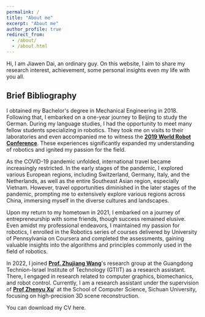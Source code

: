```yaml
---
permalink: /
title: "About me"
excerpt: "About me"
author_profile: true
redirect_from: 
  - /about/
  - /about.html
---
```

Hi, I am Jiawen Dai, an ordinary guy. On this website, I aim to share my research interest, achievement, some personal insights even my life with you all.

## Brief Bibliography

I obtained my Bachelor's degree in Mechanical Engineering in 2018. Following that, I embarked on a one-year journey to Beijing to study the German. During my language studies, I had the opportunity to meet many fellow students specializing in robotics. They took me on visits to their laboratories and even accompanied me to witness the **[2019 World Robot Conference](https://www.worldrobotconference.com/)**. These experiences significantly expanded my understanding of robotics and ignited my passion for the field.

As the COVID-19 pandemic unfolded, international travel became increasingly restricted. In the early stages of the pandemic, I explored various European regions, including Switzerland, Germany, Italy, and the Netherlands, as well as the entire Southeast Asian region, especially Vietnam. However, travel opportunities diminished in the later stages of the pandemic, prompting me to extensively explore various regions across China, immersing myself in the diverse cultures and landscapes.

Upon my return to my hometown in 2021, I embarked on a journey of entrepreneurship with some friends, though success remained elusive. Even amidst my professional endeavors, I maintained my passion for robotics, I enrolled in the Robotics series of courses delivered by University of Pennsylvania on Coursera and completed the assessments, gaining valuable insights into the algorithms and principles commonly used in the field of robotics.

In 2022, I joined **[Prof. Zhujiang Wang](https://research.gtiit.edu.cn/en/persons/zhujiang-wang)**'s research group at the Guangdong Technion-Israel Institute of Technology (GTIIT) as a research assistant. There, I engaged in research related to computer graphics, biomechanics, and robot control. Currently, I am a research assistant under the supervision of **[Prof Zhenyu Xu](http://laiw.scu.edu.cn/web/team/ff80808174f8a8a30175cb179d8a0011)**' at the School of Computer Science, Sichuan University, focusing on high-precision 3D scene reconstruction.

You can download my CV here.


